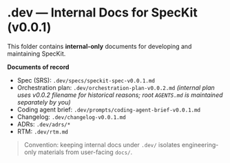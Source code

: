 # .dev — Internal Docs for SpecKit (v0.0.1)

This folder contains **internal-only** documents for developing and maintaining SpecKit.

**Documents of record**
- Spec (SRS): `.dev/specs/speckit-spec-v0.0.1.md`
- Orchestration plan: `.dev/orchestration-plan-v0.0.2.md`  *(internal plan uses v0.0.2 filename for historical reasons; root `AGENTS.md` is maintained separately by you)*
- Coding agent brief: `.dev/prompts/coding-agent-brief-v0.0.1.md`
- Changelog: `.dev/changelog-v0.0.1.md`
- ADRs: `.dev/adrs/*`
- RTM: `.dev/rtm.md`

> Convention: keeping internal docs under `.dev/` isolates engineering-only materials from user-facing `docs/`.
